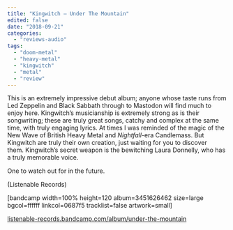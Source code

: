 ```yaml
---
title: "Kingwitch – Under The Mountain"
edited: false
date: "2018-09-21"
categories:
  - "reviews-audio"
tags:
  - "doom-metal"
  - "heavy-metal"
  - "kingwitch"
  - "metal"
  - "review"
---
```


This is an extremely impressive debut album; anyone whose taste runs from Led Zeppelin and Black Sabbath through to Mastodon will find much to enjoy here. Kingwitch’s musicianship is extremely strong as is their songwriting; these are truly great songs, catchy and complex at the same time, with truly engaging lyrics. At times I was reminded of the magic of the New Wave of British Heavy Metal and _Nightfall_\-era Candlemass. But Kingwitch are truly their own creation, just waiting for you to discover them. Kingwitch’s secret weapon is the bewitching Laura Donnelly, who has a truly memorable voice.

One to watch out for in the future.

(Listenable Records)

\[bandcamp width=100% height=120 album=3451626462 size=large bgcol=ffffff linkcol=0687f5 tracklist=false artwork=small\]

[listenable-records.bandcamp.com/album/under-the-mountain](https://listenable-records.bandcamp.com/album/under-the-mountain)
